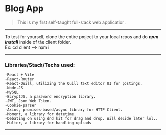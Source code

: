 # Blog App 
> This is my first self-taught full-stack web application.
---
<p>To test for yourself, clone the entire project to your local repos 
 and do <strong><em>npm install</em></strong> inside of the client folder. <br>
    Ex: cd client --> npm i
</p>

---
### Libraries/Stack/Techs used: 
    -React + Vite
    -React-Router
    -React-Quill, utilizing the Quill text editor UI for postings.
    -Node.JS
    -MySQL
    -BcryptJS, a password encryption library.
    -JWT, Json Web Token.
    -Cookie-parser
    -Axios, promises-based/async library for HTTP Client.
    -Moment, a library for datetime.
    -Debating on using dnd kit for drag and drop. Will decide later lol..
    -Multer, a library for handling uploads
---
